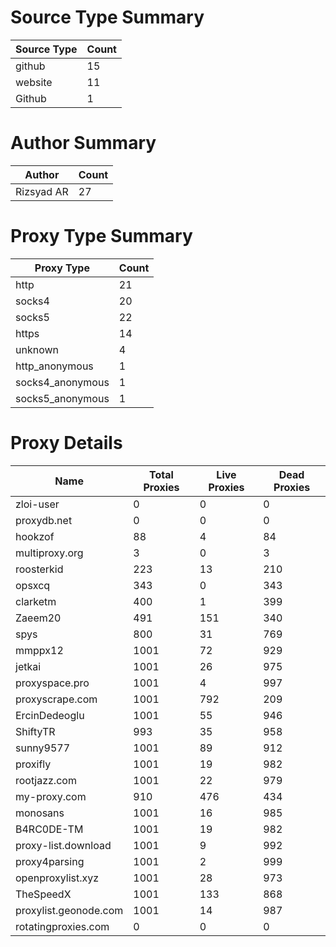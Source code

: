 # Source Type Summary

| Source Type | Count |
|-------------|-------|
| github | 15 |
| website | 11 |
| Github | 1 |


# Author Summary

| Author | Count |
|--------|-------|
| Rizsyad AR | 27 |


# Proxy Type Summary

| Proxy Type | Count |
|------------|-------|
| http | 21 |
| socks4 | 20 |
| socks5 | 22 |
| https | 14 |
| unknown | 4 |
| http_anonymous | 1 |
| socks4_anonymous | 1 |
| socks5_anonymous | 1 |


# Proxy Details

| Name | Total Proxies | Live Proxies | Dead Proxies |
|------|---------------|--------------|---------------|
| zloi-user | 0 | 0 | 0 |
| proxydb.net | 0 | 0 | 0 |
| hookzof | 88 | 4 | 84 |
| multiproxy.org | 3 | 0 | 3 |
| roosterkid | 223 | 13 | 210 |
| opsxcq | 343 | 0 | 343 |
| clarketm | 400 | 1 | 399 |
| Zaeem20 | 491 | 151 | 340 |
| spys | 800 | 31 | 769 |
| mmppx12 | 1001 | 72 | 929 |
| jetkai | 1001 | 26 | 975 |
| proxyspace.pro | 1001 | 4 | 997 |
| proxyscrape.com | 1001 | 792 | 209 |
| ErcinDedeoglu | 1001 | 55 | 946 |
| ShiftyTR | 993 | 35 | 958 |
| sunny9577 | 1001 | 89 | 912 |
| proxifly | 1001 | 19 | 982 |
| rootjazz.com | 1001 | 22 | 979 |
| my-proxy.com | 910 | 476 | 434 |
| monosans | 1001 | 16 | 985 |
| B4RC0DE-TM | 1001 | 19 | 982 |
| proxy-list.download | 1001 | 9 | 992 |
| proxy4parsing | 1001 | 2 | 999 |
| openproxylist.xyz | 1001 | 28 | 973 |
| TheSpeedX | 1001 | 133 | 868 |
| proxylist.geonode.com | 1001 | 14 | 987 |
| rotatingproxies.com | 0 | 0 | 0 |
